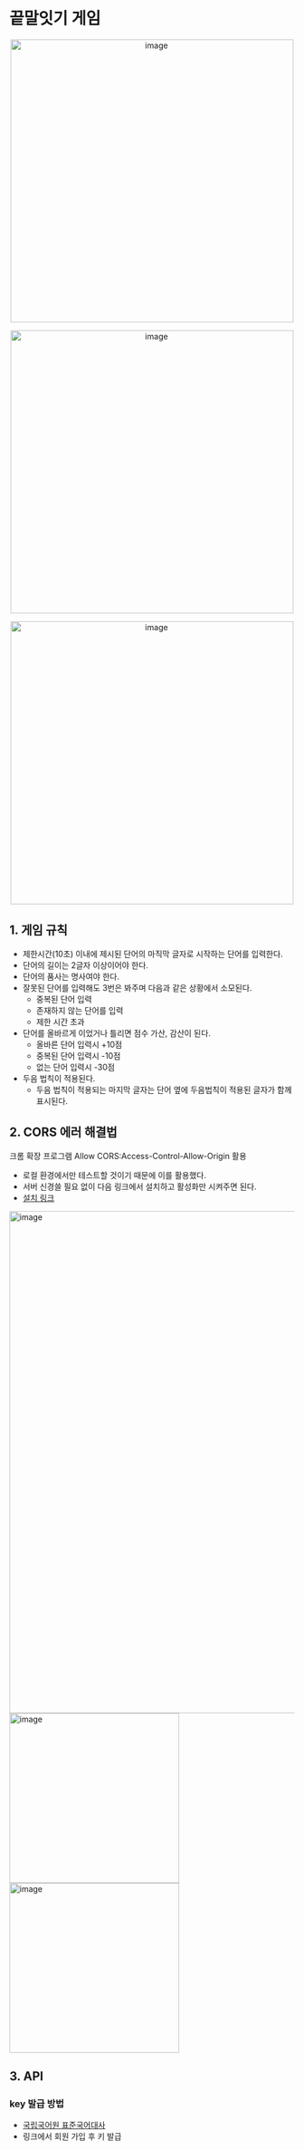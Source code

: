 # 끝말잇기 게임
<p align="center"><img width="500" alt="image" src="https://github.com/user-attachments/assets/289168f2-070c-4deb-adba-6a84fb9f2f1a"></p>
<p align="center"><img width="500" alt="image" src="https://github.com/user-attachments/assets/028161e5-ca95-4792-a111-9b923db5b82d"></p>
<p align="center"><img width="500" alt="image" src="https://github.com/user-attachments/assets/ba071e3f-d7c8-4923-a602-fc92dfc67793"></p>

## 1. 게임 규칙
  - 제한시간(10초) 이내에 제시된 단어의 마직막 글자로 시작하는 단어를 입력한다.
  - 단어의 길이는 2글자 이상이어야 한다.
  - 단어의 품사는 명사여야 한다.
  - 잘못된 단어를 입력해도 3번은 봐주며 다음과 같은 상황에서 소모된다. 
    - 중복된 단어 입력
    - 존재하지 않는 단어를 입력
    - 제한 시간 초과
  - 단어를 올바르게 이었거나 틀리면 점수 가산, 감산이 된다.
    - 올바른 단어 입력시 +10점
    - 중복된 단어 입력시 -10점
    - 없는 단어 입력시 -30점
  - 두음 법칙이 적용된다.
    - 두음 법칙이 적용되는 마지막 글자는 단어 옆에 두음법칙이 적용된 글자가 함께 표시된다.
## 2. CORS 에러 해결법
크롬 확장 프로그램 Allow CORS:Access-Control-Allow-Origin 활용
- 로컬 환경에서만 테스트할 것이기 때문에 이를 활용했다.
- 서버 신경쓸 필요 없이 다음 링크에서 설치하고 활성화만 시켜주면 된다.
- <a href="https://chromewebstore.google.com/detail/allow-cors-access-control/lhobafahddgcelffkeicbaginigeejlf?utm_source=ext_app_menu">설치 링크</a>
<img width="887" alt="image" src="https://github.com/user-attachments/assets/3d37e7da-84e9-4bbb-9581-2011de26923e">
<img width="300" alt="image" src="https://github.com/user-attachments/assets/e76e1f03-d23b-4f11-8ce5-b2c35788c667">
<img width="300" alt="image" src="https://github.com/user-attachments/assets/224b3725-d3a5-4b1f-affd-3cd386a9f73f">

## 3. API
### key 발급 방법
  - <a href="https://stdict.korean.go.kr/openapi/openApiInfo.do">국립국어원 표준국어대사</a>
  - 링크에서 회원 가입 후 키 발급 
